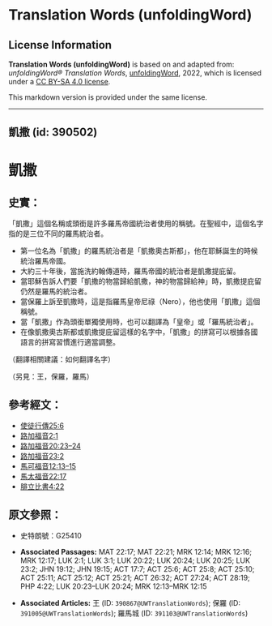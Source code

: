 # Translation Words (unfoldingWord)

## License Information

**Translation Words (unfoldingWord)** is based on and adapted from: _unfoldingWord® Translation Words_, [unfoldingWord](https://unfoldingword.org/utw), 2022, which is licensed under a [CC BY-SA 4.0 license](https://creativecommons.org/licenses/by-sa/4.0/legalcode.en).

This markdown version is provided under the same license.



--------------------------------

## 凱撒 (id: 390502)

凱撒
==

史實：
---

「凱撒」這個名稱或頭銜是許多羅馬帝國統治者使用的稱號。在聖經中，這個名字指的是三位不同的羅馬統治者。

* 第一位名為「凱撒」的羅馬統治者是「凱撒奧古斯都」，他在耶穌誕生的時候統治羅馬帝國。
* 大約三十年後，當施洗約翰傳道時，羅馬帝國的統治者是凱撒提庇留。
* 當耶穌告訴人們要「凱撒的物當歸給凱撒，神的物當歸給神」時，凱撒提庇留仍然是羅馬的統治者。
* 當保羅上訴至凱撒時，這是指羅馬皇帝尼祿（Nero），他也使用「凱撒」這個稱號。
* 當「凱撒」作為頭銜單獨使用時，也可以翻譯為「皇帝」或「羅馬統治者」。
* 在像凱撒奧古斯都或凱撒提庇留這樣的名字中，「凱撒」的拼寫可以根據各國語言的拼寫習慣進行適當調整。

（翻譯相關建議：如何翻譯名字）

（另見：王，保羅，羅馬）

參考經文：
-----

* [使徒行傳25:6](https://ref.ly/Acts25:6)
* [路加福音2:1](https://ref.ly/Luke2:1)
* [路加福音20:23–24](https://ref.ly/Luke20:23-Luke20:24)
* [路加福音23:2](https://ref.ly/Luke23:2)
* [馬可福音12:13–15](https://ref.ly/Mark12:13-Mark12:15)
* [馬太福音22:17](https://ref.ly/Matt22:17)
* [腓立比書4:22](https://ref.ly/Phil4:22)

原文參照：
-----

* 史特朗號：G25410

* **Associated Passages:** MAT 22:17; MAT 22:21; MRK 12:14; MRK 12:16; MRK 12:17; LUK 2:1; LUK 3:1; LUK 20:22; LUK 20:24; LUK 20:25; LUK 23:2; JHN 19:12; JHN 19:15; ACT 17:7; ACT 25:6; ACT 25:8; ACT 25:10; ACT 25:11; ACT 25:12; ACT 25:21; ACT 26:32; ACT 27:24; ACT 28:19; PHP 4:22; LUK 20:23–LUK 20:24; MRK 12:13–MRK 12:15
* **Associated Articles:** 王 (ID: `390867@UWTranslationWords`); 保羅 (ID: `391005@UWTranslationWords`); 羅馬城 (ID: `391103@UWTranslationWords`)

